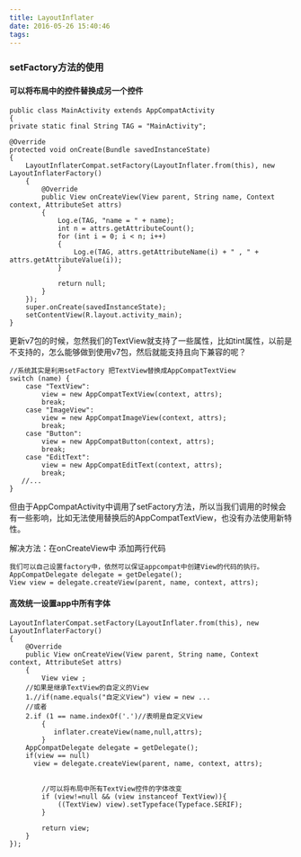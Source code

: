 ```yaml
---
title: LayoutInflater
date: 2016-05-26 15:40:46
tags:
---
```

### setFactory方法的使用
	
#### 可以将布局中的控件替换成另一个控件

	public class MainActivity extends AppCompatActivity
	{
    private static final String TAG = "MainActivity";

    @Override
    protected void onCreate(Bundle savedInstanceState)
    {
        LayoutInflaterCompat.setFactory(LayoutInflater.from(this), new LayoutInflaterFactory()
        {
            @Override
            public View onCreateView(View parent, String name, Context context, AttributeSet attrs)
            {
                Log.e(TAG, "name = " + name);
                int n = attrs.getAttributeCount();
                for (int i = 0; i < n; i++)
                {
                    Log.e(TAG, attrs.getAttributeName(i) + " , " + attrs.getAttributeValue(i));
                }

                return null;
            }
        });
        super.onCreate(savedInstanceState);
        setContentView(R.layout.activity_main);
    }

更新v7包的时候，忽然我们的TextView就支持了一些属性，比如tint属性，以前是不支持的，怎么能够做到使用v7包，然后就能支持且向下兼容的呢？
	
	//系统其实是利用setFactory 把TextView替换成AppCompatTextView
	switch (name) {
	    case "TextView":
	        view = new AppCompatTextView(context, attrs);
	        break;
	    case "ImageView":
	        view = new AppCompatImageView(context, attrs);
	        break;
	    case "Button":
	        view = new AppCompatButton(context, attrs);
	        break;
	    case "EditText":
	        view = new AppCompatEditText(context, attrs);
	        break;
	   //...
	}

但由于AppCompatActivity中调用了setFactory方法，所以当我们调用的时候会有一些影响，比如无法使用替换后的AppCompatTextView，也没有办法使用新特性。

解决方法：在onCreateView中 添加两行代码

	我们可以自己设置factory中，依然可以保证appcompat中创建View的代码的执行。
	AppCompatDelegate delegate = getDelegate();
    View view = delegate.createView(parent, name, context, attrs);

#### 高效统一设置app中所有字体

    LayoutInflaterCompat.setFactory(LayoutInflater.from(this), new LayoutInflaterFactory()
    {
        @Override
        public View onCreateView(View parent, String name, Context context, AttributeSet attrs)
        {
            View view ;
		//如果是继承TextView的自定义的View
        1.//if(name.equals("自定义View") view = new ...
        //或者
        2.if (1 == name.indexOf('.')//表明是自定义View
	        {
	           inflater.createView(name,null,attrs);
	        }
        AppCompatDelegate delegate = getDelegate();
        if(view == null)
          view = delegate.createView(parent, name, context, attrs);


            //可以将布局中所有TextView控件的字体改变
            if (view!=null && (view instanceof TextView)){
                ((TextView) view).setTypeface(Typeface.SERIF);
            }

            return view;
        }
    });

